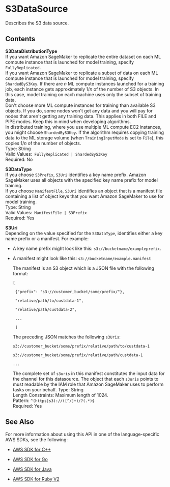 # S3DataSource<a name="API_S3DataSource"></a>

Describes the S3 data source\.

## Contents<a name="API_S3DataSource_Contents"></a>

 **S3DataDistributionType**   
If you want Amazon SageMaker to replicate the entire dataset on each ML compute instance that is launched for model training, specify `FullyReplicated`\.   
If you want Amazon SageMaker to replicate a subset of data on each ML compute instance that is launched for model training, specify `ShardedByS3Key`\. If there are *n* ML compute instances launched for a training job, each instance gets approximately 1/*n* of the number of S3 objects\. In this case, model training on each machine uses only the subset of training data\.   
Don't choose more ML compute instances for training than available S3 objects\. If you do, some nodes won't get any data and you will pay for nodes that aren't getting any training data\. This applies in both FILE and PIPE modes\. Keep this in mind when developing algorithms\.   
In distributed training, where you use multiple ML compute EC2 instances, you might choose `ShardedByS3Key`\. If the algorithm requires copying training data to the ML storage volume \(when `TrainingInputMode` is set to `File`\), this copies 1/*n* of the number of objects\.   
Type: String  
Valid Values:` FullyReplicated | ShardedByS3Key`   
Required: No

 **S3DataType**   
If you choose `S3Prefix`, `S3Uri` identifies a key name prefix\. Amazon SageMaker uses all objects with the specified key name prefix for model training\.   
If you choose `ManifestFile`, `S3Uri` identifies an object that is a manifest file containing a list of object keys that you want Amazon SageMaker to use for model training\.   
Type: String  
Valid Values:` ManifestFile | S3Prefix`   
Required: Yes

 **S3Uri**   
Depending on the value specified for the `S3DataType`, identifies either a key name prefix or a manifest\. For example:   

+  A key name prefix might look like this: `s3://bucketname/exampleprefix`\. 

+  A manifest might look like this: `s3://bucketname/example.manifest` 

   The manifest is an S3 object which is a JSON file with the following format: 

   `[` 

   ` {"prefix": "s3://customer_bucket/some/prefix/"},` 

   ` "relative/path/to/custdata-1",` 

   ` "relative/path/custdata-2",` 

   ` ...` 

   ` ]` 

   The preceding JSON matches the following `s3Uris`: 

   `s3://customer_bucket/some/prefix/relative/path/to/custdata-1` 

   `s3://customer_bucket/some/prefix/relative/path/custdata-1` 

   `...` 

   The complete set of `s3uris` in this manifest constitutes the input data for the channel for this datasource\. The object that each `s3uris` points to must readable by the IAM role that Amazon SageMaker uses to perform tasks on your behalf\. 
Type: String  
Length Constraints: Maximum length of 1024\.  
Pattern: `^(https|s3)://([^/]+)/?(.*)$`   
Required: Yes

## See Also<a name="API_S3DataSource_SeeAlso"></a>

For more information about using this API in one of the language\-specific AWS SDKs, see the following:

+  [AWS SDK for C\+\+](http://docs.aws.amazon.com/goto/SdkForCpp/sagemaker-2017-07-24/S3DataSource) 

+  [AWS SDK for Go](http://docs.aws.amazon.com/goto/SdkForGoV1/sagemaker-2017-07-24/S3DataSource) 

+  [AWS SDK for Java](http://docs.aws.amazon.com/goto/SdkForJava/sagemaker-2017-07-24/S3DataSource) 

+  [AWS SDK for Ruby V2](http://docs.aws.amazon.com/goto/SdkForRubyV2/sagemaker-2017-07-24/S3DataSource) 